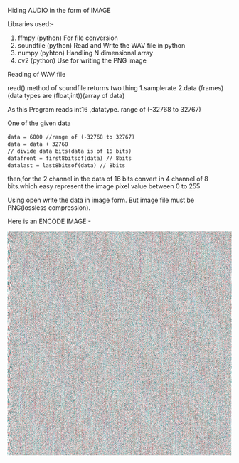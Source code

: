 Hiding AUDIO in the form of IMAGE

Libraries used:-

1. ffmpy (python)
  For file conversion
2. soundfile (python)
  Read and Write the WAV file in python
3. numpy (pyhton)
  Handling N dimensional array
4. cv2 (python)
  Use for writing the PNG image
  
Reading of WAV file

read() method of soundfile returns two thing 
1.samplerate
2.data (frames)(data types are (float,int))(array of data)

As this Program reads int16 ,datatype. range of (-32768 to 32767)

One of the given data

	data = 6000 //range of (-32768 to 32767)
	data = data + 32768
	// divide data bits(data is of 16 bits)
	datafront = first8bitsof(data) // 8bits
	datalast = last8bitsof(data) // 8bits
	
then,for the 2 channel in the data of 16 bits convert in 4 channel of 8 bits.which easy represent the image pixel value between 0 to 255

Using open write the data in image form. But image file must be PNG(lossless compression).

Here is an ENCODE IMAGE:-

![Screenshot](image.png)

	

  






